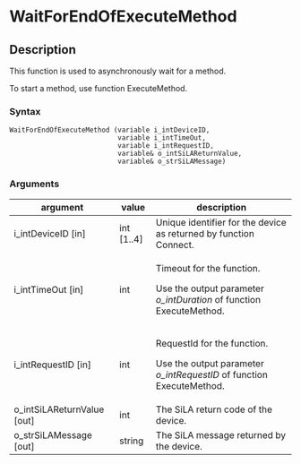 # WaitForEndOfExecuteMethod

## Description

This function is used to asynchronously wait for a method.

To start a method, use function ExecuteMethod.

### Syntax

```
WaitForEndOfExecuteMethod (variable i_intDeviceID, 
                           variable i_intTimeOut,
                           variable i_intRequestID,
                           variable& o_intSiLAReturnValue, 
                           variable& o_strSiLAMessage)
```

### Arguments

| argument                     | value       | description                                                                                                          |
| ---------------------------- | ----------- | -------------------------------------------------------------------------------------------------------------------- |
| i\_intDeviceID \[in]         | int \[1..4] | Unique identifier for the device as returned by function Connect.                                                    |
| i\_intTimeOut \[in]          | int         | <p>Timeout for the function.</p><p>Use the output parameter <em>o_intDuration</em> of function ExecuteMethod.</p>    |
| i\_intRequestID \[in]        | int         | <p>RequestId for the function.</p><p>Use the output parameter <em>o_intRequestID</em> of function ExecuteMethod.</p> |
| o\_intSiLAReturnValue \[out] | int         | The SiLA return code of the device.                                                                                  |
| o\_strSiLAMessage \[out]     | string      | The SiLA message returned by the device.                                                                             |
